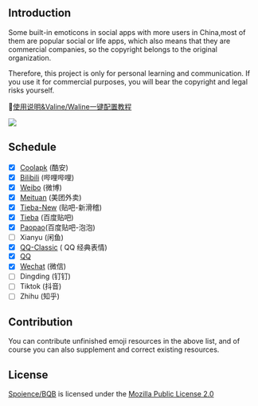 ## Introduction

Some built-in emoticons in social apps with more users in China,most of them are popular social or life apps, which also means that they are commercial companies, so the copyright belongs to the original organization.

Therefore, this project is only for personal learning and communication. If you use it for commercial purposes, you will bear the copyright and legal risks yourself.

🎈[使用说明&Valine/Waline一键配置教程](https://spoience.com/articles/apps-emoji.html)

[![](https://data.jsdelivr.com/v1/package/gh/Spoience/BQB/badge)](https://www.jsdelivr.com/package/gh/Spoience/BQB)

## Schedule

- [x] [Coolapk](https://github.com/Spoience/BQB/blob/master/Coolapk/Coolapk.md) (酷安)
- [x] [Bilibili](https://github.com/Spoience/BQB/blob/master/Bilibili/Bilibili.md) (哔哩哔哩)
- [x] [Weibo](https://github.com/Spoience/BQB/blob/master/Weibo/Weibo.md) (微博)
- [x] [Meituan](https://github.com/Spoience/BQB/blob/master/Meituan/Meituan.md) (美团外卖)
- [x] [Tieba-New](https://github.com/Spoience/BQB/blob/master/Tieba-New/Tieba-New.md) (贴吧-新滑稽)
- [x] [Tieba](https://github.com/Spoience/BQB/blob/master/Tieba/Tieba.md) (百度贴吧)
- [x] [Paopao](https://github.com/Spoience/BQB/blob/master/Paopao/Paopao.md)(百度贴吧-泡泡)
- [ ] Xianyu (闲鱼)
- [x] [QQ-Classic](https://github.com/Spoience/BQB/blob/master/QQ-Classic/QQ-Classic.md) ( QQ 经典表情)
- [x] [QQ](https://github.com/Spoience/BQB/blob/master/QQ/QQ.md)
- [x] [Wechat](https://github.com/Spoience/BQB/blob/master/Wechat/Wechat.md) (微信)
- [ ] Dingding (钉钉)
- [ ] Tiktok (抖音)
- [ ] Zhihu (知乎)

## Contribution

You can contribute unfinished emoji resources in the above list, and of course you can also supplement and correct existing resources.

## License

[Spoience/BQB](https://github.com/Spoience/BQB) is licensed under the [Mozilla Public License 2.0](https://github.com/Spoience/BQB/blob/master/LICENSE)

